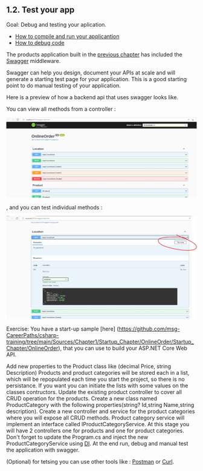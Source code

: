## 1.2. Test your app

Goal: 
   Debug and testing your aplication. 

- [How to compile and run your applicantion](https://docs.microsoft.com/en-us/visualstudio/ide/compiling-and-building-in-visual-studio?view=vs-2022)
- [How to debug code](https://docs.microsoft.com/en-us/visualstudio/get-started/csharp/tutorial-debugger?view=vs-2022)

The products application built in the [ previous chapter](https://github.com/msg-CareerPaths/csharp-training/blob/main/chapters/101-create-web-api-project.mdChapter) has included the [Swagger](https://swagger.io/) middleware. 

Swagger can help you design, document your APIs at scale and will  generate a starting test page for your application. 
This is a good starting point to do manual testing of your application.

Here is a preview of how a backend api that uses swagger looks like.

You can view all methods from a controller :

![Data Model](https://github.com/msg-CareerPaths/csharp-training/blob/main/Sources/Chapter2/1.jpg "Data Model")

, and you can test individual methods :

![Data Model](https://github.com/msg-CareerPaths/csharp-training/blob/main/Sources/Chapter2/2.jpg "Data Model")

Exercise:
  You have a start-up sample [here] (https://github.com/msg-CareerPaths/csharp-training/tree/main/Sources/Chapter1/Startup_Chapter/OnlineOrder/Startup_Chapter/OnlineOrder), that you can use to build your ASP.NET Core Web API.
  
  Add new properties to the Product class like (decimal Price, string Description)
  Products and product categories  will be stored each in a list, which will be repopulated each time you start the project,
  so there is no persistance.
  If you want you can initiate the lists with some values on the classes contructors.
  Update the existing product controller to cover all CRUD operation for the products.
  Create a new class named ProductCategory with the following properties(string? Id,string Name,string description).
  Create a new controller and service for the product categories where you will expose all CRUD methods.
  Product category service will implement an interface called IProductCategoryService.
  At this stage you will have 2 controllers one for products and one for product categories.
  Don't forget to update the Program.cs and inject the new ProductCategoryService using [DI](https://learn.microsoft.com/en-us/aspnet/core/fundamentals/dependency-injection?view=aspnetcore-7.0).
  At the end run, debug and  manual test the application with swagger.

  (Optional) for tetsing you can use other tools like : [Postman](https://www.postman.com/) or [Curl](https://curl.se/docs/).